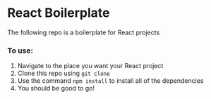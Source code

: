 # React Boilerplate

The following repo is a boilerplate for React projects

### To use: 

1. Navigate to the place you want your React project
2. Clone this repo using `git clone` 
3. Use the command `npm install` to install all of the dependencies
4. You should be good to go!
